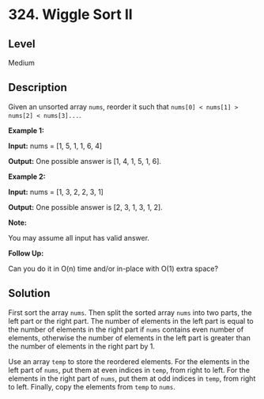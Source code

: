 # 324. Wiggle Sort II
## Level
Medium

## Description
Given an unsorted array `nums`, reorder it such that `nums[0] < nums[1] > nums[2] < nums[3]...`.

**Example 1:**

**Input:** nums = [1, 5, 1, 1, 6, 4]

**Output:** One possible answer is [1, 4, 1, 5, 1, 6].

**Example 2:**

**Input:** nums = [1, 3, 2, 2, 3, 1]

**Output:** One possible answer is [2, 3, 1, 3, 1, 2].

**Note:**

You may assume all input has valid answer.

**Follow Up:**

Can you do it in O(n) time and/or in-place with O(1) extra space?

## Solution
First sort the array `nums`. Then split the sorted array `nums` into two parts, the left part or the right part. The number of elements in the left part is equal to the number of elements in the right part if `nums` contains even number of elements, otherwise the number of elements in the left part is greater than the number of elements in the right part by 1.

Use an array `temp` to store the reordered elements. For the elements in the left part of `nums`, put them at even indices in `temp`, from right to left. For the elements in the right part of `nums`, put them at odd indices in `temp`, from right to left. Finally, copy the elements from `temp` to `nums`.
